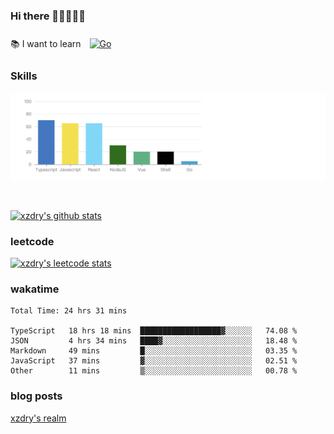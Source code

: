 ### Hi there 👋👋👋👋👋

 :books: I want to learn <a href="https://go.dev/" target="_blank"><img style="margin: 10px" src="https://profilinator.rishav.dev/skills-assets/go-original.svg" alt="Go" height="50" /></a>  

### Skills
![](img/2022-09-05-22-04-20.png)

<br />

[![xzdry's github stats](https://github-readme-stats.vercel.app/api?username=xzdry&count_private=true&show_icons=true&theme=vue)](https://github.com/xzdry)

### leetcode
[![xzdry's leetcode stats](https://leetcard.jacoblin.cool/xzdry-2?theme=light&font=Anek%20Kannada&site=cn)](https://leetcode.cn/u/xzdry-2/)

### wakatime
<!--START_SECTION:waka-->

```text
Total Time: 24 hrs 31 mins

TypeScript   18 hrs 18 mins  ██████████████████▓░░░░░░   74.08 %
JSON         4 hrs 34 mins   ████▓░░░░░░░░░░░░░░░░░░░░   18.48 %
Markdown     49 mins         █░░░░░░░░░░░░░░░░░░░░░░░░   03.35 %
JavaScript   37 mins         ▓░░░░░░░░░░░░░░░░░░░░░░░░   02.51 %
Other        11 mins         ▒░░░░░░░░░░░░░░░░░░░░░░░░   00.78 %
```

<!--END_SECTION:waka-->

### blog posts
[xzdry's realm](https://www.justdry.net/)
